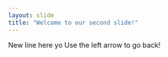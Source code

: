 ```yaml
---
layout: slide
title: "Welcome to our second slide!"
---
```

New line here yo
Use the left arrow to go back!